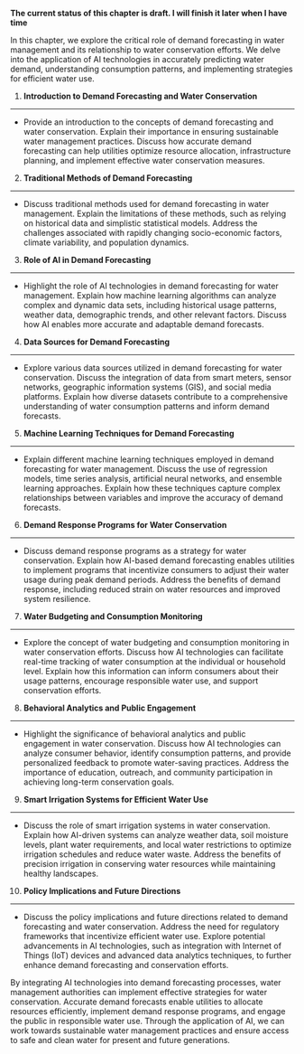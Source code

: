 **The current status of this chapter is draft. I will finish it later when I have time**

In this chapter, we explore the critical role of demand forecasting in water management and its relationship to water conservation efforts. We delve into the application of AI technologies in accurately predicting water demand, understanding consumption patterns, and implementing strategies for efficient water use.

1. **Introduction to Demand Forecasting and Water Conservation**
----------------------------------------------------------------

* Provide an introduction to the concepts of demand forecasting and water conservation. Explain their importance in ensuring sustainable water management practices. Discuss how accurate demand forecasting can help utilities optimize resource allocation, infrastructure planning, and implement effective water conservation measures.

2. **Traditional Methods of Demand Forecasting**
------------------------------------------------

* Discuss traditional methods used for demand forecasting in water management. Explain the limitations of these methods, such as relying on historical data and simplistic statistical models. Address the challenges associated with rapidly changing socio-economic factors, climate variability, and population dynamics.

3. **Role of AI in Demand Forecasting**
---------------------------------------

* Highlight the role of AI technologies in demand forecasting for water management. Explain how machine learning algorithms can analyze complex and dynamic data sets, including historical usage patterns, weather data, demographic trends, and other relevant factors. Discuss how AI enables more accurate and adaptable demand forecasts.

4. **Data Sources for Demand Forecasting**
------------------------------------------

* Explore various data sources utilized in demand forecasting for water conservation. Discuss the integration of data from smart meters, sensor networks, geographic information systems (GIS), and social media platforms. Explain how diverse datasets contribute to a comprehensive understanding of water consumption patterns and inform demand forecasts.

5. **Machine Learning Techniques for Demand Forecasting**
---------------------------------------------------------

* Explain different machine learning techniques employed in demand forecasting for water management. Discuss the use of regression models, time series analysis, artificial neural networks, and ensemble learning approaches. Explain how these techniques capture complex relationships between variables and improve the accuracy of demand forecasts.

6. **Demand Response Programs for Water Conservation**
------------------------------------------------------

* Discuss demand response programs as a strategy for water conservation. Explain how AI-based demand forecasting enables utilities to implement programs that incentivize consumers to adjust their water usage during peak demand periods. Address the benefits of demand response, including reduced strain on water resources and improved system resilience.

7. **Water Budgeting and Consumption Monitoring**
-------------------------------------------------

* Explore the concept of water budgeting and consumption monitoring in water conservation efforts. Discuss how AI technologies can facilitate real-time tracking of water consumption at the individual or household level. Explain how this information can inform consumers about their usage patterns, encourage responsible water use, and support conservation efforts.

8. **Behavioral Analytics and Public Engagement**
-------------------------------------------------

* Highlight the significance of behavioral analytics and public engagement in water conservation. Discuss how AI technologies can analyze consumer behavior, identify consumption patterns, and provide personalized feedback to promote water-saving practices. Address the importance of education, outreach, and community participation in achieving long-term conservation goals.

9. **Smart Irrigation Systems for Efficient Water Use**
-------------------------------------------------------

* Discuss the role of smart irrigation systems in water conservation. Explain how AI-driven systems can analyze weather data, soil moisture levels, plant water requirements, and local water restrictions to optimize irrigation schedules and reduce water waste. Address the benefits of precision irrigation in conserving water resources while maintaining healthy landscapes.

10. **Policy Implications and Future Directions**
-------------------------------------------------

* Discuss the policy implications and future directions related to demand forecasting and water conservation. Address the need for regulatory frameworks that incentivize efficient water use. Explore potential advancements in AI technologies, such as integration with Internet of Things (IoT) devices and advanced data analytics techniques, to further enhance demand forecasting and conservation efforts.

By integrating AI technologies into demand forecasting processes, water management authorities can implement effective strategies for water conservation. Accurate demand forecasts enable utilities to allocate resources efficiently, implement demand response programs, and engage the public in responsible water use. Through the application of AI, we can work towards sustainable water management practices and ensure access to safe and clean water for present and future generations.
